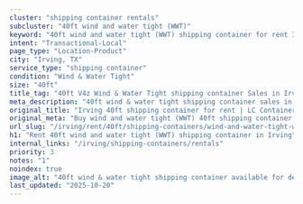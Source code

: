 ```yaml
---
cluster: "shipping container rentals"
subcluster: "40ft wind and water tight (WWT)"
keyword: "40ft wind and water tight (WWT) shipping container for rent Irving, TX"
intent: "Transactional-Local"
page_type: "Location-Product"
city: "Irving, TX"
service_type: "shipping container"
condition: "Wind & Water Tight"
size: "40ft"
title_tag: "40ft V4z Wind & Water Tight shipping container Sales in Irving | LC Container"
meta_description: "40ft wind & water tight shipping container sales in Irving. Fast delivery, competitive pricing. Serving shipping containers area. Quote ID: 8G3. Call (214) 524-4168 for your free quote today."
original_title: "Irving 40ft shipping container for rent | LC Container"
original_meta: "Buy wind and water tight (WWT) 40ft shipping container rent with local delivery in Irving, TX. LC Container — local Since 2003. Request a fast quote today."
url_slug: "/irving/rent/40ft/shipping-containers/wind-and-water-tight-wwt"
h1: "Rent 40ft wind and water tight (WWT) shipping container in Irving"
internal_links: "/irving/shipping-containers/rentals"
priority: 3
notes: "1"
noindex: true
image_alt: "40ft wind & water tight shipping container available for delivery in Irving"
last_updated: "2025-10-20"
---
```


<!-- TODO: Add unique city/inventory copy, images, and internal links here. -->
